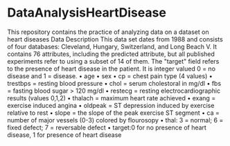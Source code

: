 # DataAnalysisHeartDisease
This repository contains the practice of analyzing data on a dataset on heart diseases
Data Description
This data set dates from 1988 and consists of four databases: Cleveland, Hungary, Switzerland, and Long Beach V. It contains 76 attributes, including the predicted attribute, but all published experiments refer to using a subset of 14 of them. The "target" field refers to the presence of heart disease in the patient. It is integer valued 0 = no disease and 1 = disease.
•	age
•	sex
•	cp = chest pain type (4 values)
•	trestbps = resting blood pressure
•	chol = serum cholestoral in mg/dl
•	fbs = fasting blood sugar > 120 mg/dl
•	restecg = resting electrocardiographic results (values 0,1,2)
•	thalach = maximum heart rate achieved
•	exang = exercise induced angina
•	oldpeak = ST depression induced by exercise relative to rest
•	slope = the slope of the peak exercise ST segment
•	ca = number of major vessels (0-3) colored by flourosopy
•	thal: 3 = normal; 6 = fixed defect; 7 = reversable defect
•	target:0 for no presence of heart disease, 1 for presence of heart disease
